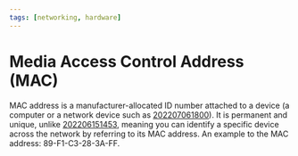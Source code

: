 ```yaml
---
tags: [networking, hardware]
---
```


# Media Access Control Address (MAC)

MAC address is a manufacturer-allocated ID number attached to a device (a
computer or a network device such as [202207061800](202207061800.md)). It is
permanent and unique, unlike [202206151453](202206151453.md), meaning you can
identify a specific device across the network by referring to its MAC address.
An example to the MAC address: 89-F1-C3-28-3A-FF.
